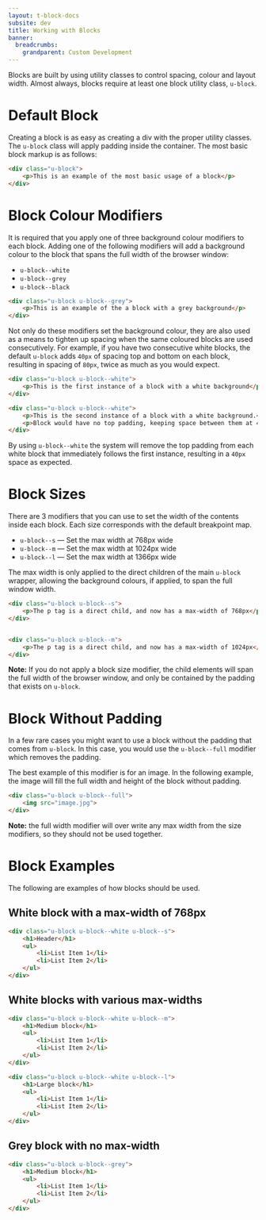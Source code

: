 ```yaml
---
layout: t-block-docs
subsite: dev
title: Working with Blocks
banner:
  breadcrumbs:
    grandparent: Custom Development
---
```


Blocks are built by using utility classes to control spacing, colour and layout width. Almost always, blocks require at least one block utility class, `u-block`.

# Default Block
Creating a block is as easy as creating a div with the proper utility classes. The `u-block` class will apply padding inside the container. The most basic block markup is as follows:

```html
<div class="u-block">
    <p>This is an example of the most basic usage of a block</p>
</div>
```

# Block Colour Modifiers
It is required that you apply one of three background colour modifiers to each block. Adding one of the following modifiers will add a background colour to the block that spans the full width of the browser window:

* `u-block--white`
* `u-block--grey`
* `u-block--black`

```html
<div class="u-block u-block--grey">
    <p>This is an example of the a block with a grey background</p>
</div>
```

Not only do these modifiers set the background colour, they are also used as a means to tighten up spacing when the same coloured blocks are used consecutively. For example, if you have two consecutive white blocks, the default `u-block` adds `40px` of spacing top and bottom on each block, resulting in spacing of `80px`, twice as much as you would expect.

```html
<div class="u-block u-block--white">
    <p>This is the first instance of a block with a white background</p>
</div>

<div class="u-block u-block--white">
    <p>This is the second instance of a block with a white background.</p>
    <p>Block would have no top padding, keeping space between them at 40px</p>
</div>
```

By using `u-block--white` the system will remove the top padding from each white block that immediately follows the first instance, resulting in a `40px` space as expected.

# Block Sizes
There are 3 modifiers that you can use to set the width of the contents inside each block. Each size corresponds with the default breakpoint map.

* `u-block--s` &mdash; Set the max width at 768px wide
* `u-block--m` &mdash; Set the max width at 1024px wide
* `u-block--l` &mdash; Set the max width at 1366px wide

The max width is only applied to the direct children of the main `u-block` wrapper, allowing the background colours, if applied, to span the full window width.

```html
<div class="u-block u-block--s">
    <p>The p tag is a direct child, and now has a max-width of 768px</p>
</div>


<div class="u-block u-block--m">
    <p>The p tag is a direct child, and now has a max-width of 1024px</p>
</div>
```

**Note:** If you do not apply a block size modifier, the child elements will span the full width of the browser window, and only be contained by the padding that exists on `u-block`.

# Block Without Padding
In a few rare cases you might want to use a block without the padding that comes from `u-block`. In this case, you would use the `u-block--full` modifier which removes the padding.

The best example of this modifier is for an image. In the following example, the image will fill the full width and height of the block without padding.

```html
<div class="u-block u-block--full">
    <img src="image.jpg">
</div>
```

**Note:** the full width modifier will over write any max width from the size modifiers, so they should not be used together.

# Block Examples
The following are examples of how blocks should be used.

## White block with a max-width of 768px

```html
<div class="u-block u-block--white u-block--s">
    <h1>Header</h1>
    <ul>
        <li>List Item 1</li>
        <li>List Item 2</li>
    </ul>
</div>
```

## White blocks with various max-widths

```html
<div class="u-block u-block--white u-block--m">
    <h1>Medium block</h1>
    <ul>
        <li>List Item 1</li>
        <li>List Item 2</li>
    </ul>
</div>

<div class="u-block u-block--white u-block--l">
    <h1>Large block</h1>
    <ul>
        <li>List Item 1</li>
        <li>List Item 2</li>
    </ul>
</div>
```

## Grey block with no max-width

```html
<div class="u-block u-block--grey">
    <h1>Medium block</h1>
    <ul>
        <li>List Item 1</li>
        <li>List Item 2</li>
    </ul>
</div>
```
